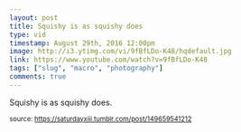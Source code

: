```yaml
---
layout: post
title: Squishy is as squishy does
type: vid
timestamp: August 29th, 2016 12:00pm
image: http://i3.ytimg.com/vi/9fBfLDo-K48/hqdefault.jpg
link: https://www.youtube.com/watch?v=9fBfLDo-K48
tags: ["slug", "macro", "photography"]
comments: true
---
```

    
Squishy is as squishy does.
 
  
<small>source: https://saturdayxiii.tumblr.com/post/149659541212</small>